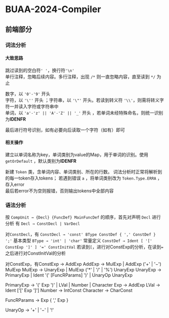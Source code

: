 # BUAA-2024-Compiler

## 前端部分
### 词法分析
#### 大致思路
跳过读到的空白符`' '`，换行符`'\n'`<br>
单行注释，忽略后续内容。多行注释，出现 `/*` 则一直忽略内容，直至读到 `*/` 为止

数字，以 `'0'-'9'` 开头<br>
字符，以 `'\''` 开头 ；字符串，以 `'\"'` 开头。若读到转义符 `'\\'`，则需将转义字符一并读入字符或字符串中<br>
单词，以 `'a'-'z' || 'A'-'Z' || '_'` 开头 ，若单词未经特殊命名，则统一识别为**IDENFR**

最后进行符号识别，如有必要向后读取一个字符（如有）即可

#### 相关操作
建立以单词名称为key，单词类别为value的Map，用于单词的识别。使用 `getOrDefault` ，默认类别为**IDENFR**

新建 `Token` 类，含单词内容、单词类别、所在的行数。 词法分析时正常将解析到的每一token存入tokens； 若遇到错误 `a` ，将单词类别改为 `Token.Type.ERRA` ，存入error<br>
最后若error不为空则报错，否则输出tokens中全部内容

### 语法分析
按 `CompUnit → {Decl} {FuncDef} MainFuncDef` 的顺序，首先对声明 `Decl` 进行分析
有 `Decl → ConstDecl | VarDecl` 

对`ConstDecl`，有 `ConstDecl → 'const' BType ConstDef { ',' ConstDef } ';'`
基本类型 `BType → 'int' | 'char'`
常量定义 `ConstDef → Ident [ '[' ConstExp ']' ] '=' ConstInitVal`
若读到`[`，进行对ConstExp的分析，在读到`=`之后进行对ConstInitVal的分析

对ConstExp，有ConstExp → AddExp
AddExp → MulExp | AddExp ('+' | '−') MulExp 
MulExp → UnaryExp | MulExp ('*' | '/' | '%') UnaryExp 
UnaryExp → PrimaryExp | Ident '(' [FuncRParams] ')' | UnaryOp UnaryExp

PrimaryExp → '(' Exp ')' | LVal | Number | Character
Exp → AddExp
LVal → Ident ['[' Exp ']']
Number → IntConst 
Character → CharConst 

FuncRParams → Exp { ',' Exp }

UnaryOp → '+' | '−' | '!'
